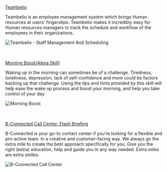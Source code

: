 
[Teambelio](https://www.teambelio.com "Staff Management and scheduling - shift basis") 

Teambelio is an employee management system which brings Human resources at users' fingerstips. Teambelio makes it incredibly easy for Human resources managers to track the schedule and workflow of the employees in theïr organizations.

![Teambelio - Staff Management And Scheduling]({{site.baseurl}}/images/teamelio_fronpage_img.png)


<br /><br />
[Morning Boost(Alexa Skill)](https://www.amazon.com/Voicempathy-Morning-Boost/dp/B088GSQD9K/ref=sr_1_2?dchild=1&keywords=voicempathy&qid=1595930914&sr=8-2)

Waking up in the morning can sometimes be of a challenge. Tiredness, loneliness, depression, lack of self-confidence and more could be factors backing up that challenge. Using the tips and hints provided by this skill will help ease the wake up process and boost your morning, and help you take control of your day.

![Morning Boost]({{site.baseurl}}/images/MorningBoost.JPG)



<br /><br />
[B-Connected Call Center: Flash Briefing](https://www.amazon.com/Voicempathy-B-Connected-Call-Center/dp/B0871KJV1J/ref=sr_1_1?dchild=1&keywords=voicempathy&qid=1595932081&sr=8-1)

B-Connected is your go-to contact center if you’re looking for a flexible and pro-active team. In a creative and customer-facing way. We always go the extra mile to create the best approach specifically for you. Give you the right (extra) education, help and guide you in any way needed. Extra miles are extra smiles.

![B-Connected Call Center]({{site.baseurl}}/images/B-Connected_skill.JPG)

